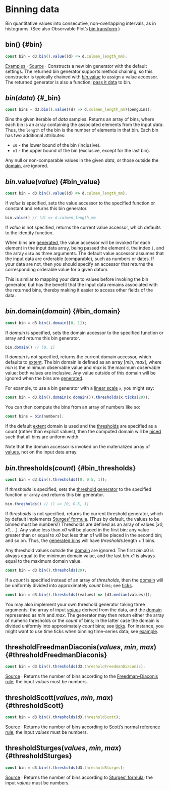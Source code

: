 # Binning data

Bin quantitative values into consecutive, non-overlapping intervals, as in histograms. (See also Observable Plot’s [bin transform](https://observablehq.com/plot/transforms/bin).)

## bin() {#bin}

```js
const bin = d3.bin().value((d) => d.culmen_length_mm);
```

[Examples](https://observablehq.com/@d3/d3-bin) · [Source](https://github.com/d3/d3-array/blob/main/src/bin.js) · Constructs a new bin generator with the default settings. The returned bin generator supports method chaining, so this constructor is typically chained with [*bin*.value](#bin_value) to assign a value accessor. The returned generator is also a function; [pass it data](#_bin) to bin.

## *bin*(*data*) {#_bin}

```js
const bins = d3.bin().value((d) => d.culmen_length_mm)(penguins);
```

Bins the given iterable of *data* samples. Returns an array of bins, where each bin is an array containing the associated elements from the input *data*. Thus, the `length` of the bin is the number of elements in that bin. Each bin has two additional attributes:

* `x0` - the lower bound of the bin (inclusive).
* `x1` - the upper bound of the bin (exclusive, except for the last bin).

Any null or non-comparable values in the given *data*, or those outside the [domain](#bin_domain), are ignored.

## *bin*.value(*value*) {#bin_value}

```js
const bin = d3.bin().value((d) => d.culmen_length_mm);
```

If *value* is specified, sets the value accessor to the specified function or constant and returns this bin generator.

```js
bin.value() // (d) => d.culmen_length_mm
```

If *value* is not specified, returns the current value accessor, which defaults to the identity function.

When bins are [generated](#_bin), the value accessor will be invoked for each element in the input data array, being passed the element `d`, the index `i`, and the array `data` as three arguments. The default value accessor assumes that the input data are orderable (comparable), such as numbers or dates. If your data are not, then you should specify an accessor that returns the corresponding orderable value for a given datum.

This is similar to mapping your data to values before invoking the bin generator, but has the benefit that the input data remains associated with the returned bins, thereby making it easier to access other fields of the data.

## *bin*.domain(*domain*) {#bin_domain}

```js
const bin = d3.bin().domain([0, 1]);
```

If *domain* is specified, sets the domain accessor to the specified function or array and returns this bin generator.

```js
bin.domain() // [0, 1]
```

If *domain* is not specified, returns the current domain accessor, which defaults to [extent](./summarize.md#extent). The bin domain is defined as an array [*min*, *max*], where *min* is the minimum observable value and *max* is the maximum observable value; both values are inclusive. Any value outside of this domain will be ignored when the bins are [generated](#_bin).

For example, to use a bin generator with a [linear scale](../d3-scale/linear.md) `x`, you might say:

```js
const bin = d3.bin().domain(x.domain()).thresholds(x.ticks(20));
```

You can then compute the bins from an array of numbers like so:

```js
const bins = bin(numbers);
```

If the default [extent](./summarize.md#extent) domain is used and the [thresholds](#bin_thresholds) are specified as a count (rather than explicit values), then the computed domain will be [niced](./ticks.md#nice) such that all bins are uniform width.

Note that the domain accessor is invoked on the materialized array of [values](#bin_value), not on the input data array.

## *bin*.thresholds(*count*) {#bin_thresholds}

```js
const bin = d3.bin().thresholds([0, 0.5, 1]);
```

If *thresholds* is specified, sets the [threshold generator](#bin_thresholds) to the specified function or array and returns this bin generator.

```js
bin.thresholds() // () => [0, 0.5, 1]
```

If *thresholds* is not specified, returns the current threshold generator, which by default implements [Sturges’ formula](#thresholdSturges). (Thus by default, the values to be binned must be numbers!) Thresholds are defined as an array of values [*x0*, *x1*, …]. Any value less than *x0* will be placed in the first bin; any value greater than or equal to *x0* but less than *x1* will be placed in the second bin; and so on. Thus, the [generated bins](#_bin) will have *thresholds*.length + 1 bins.

Any threshold values outside the [domain](#bin_domain) are ignored. The first *bin*.x0 is always equal to the minimum domain value, and the last *bin*.x1 is always equal to the maximum domain value.

```js
const bin = d3.bin().thresholds(20);
```

If a *count* is specified instead of an array of *thresholds*, then the [domain](#bin_domain) will be uniformly divided into approximately *count* bins; see [ticks](./ticks.md).

```js
const bin = d3.bin().thresholds((values) => [d3.median(values)]);
```

You may also implement your own threshold generator taking three arguments: the array of input [*values*](#bin_value) derived from the data, and the [domain](#bin_domain) represented as *min* and *max*. The generator may then return either the array of numeric thresholds or the *count* of bins; in the latter case the domain is divided uniformly into approximately *count* bins; see [ticks](./ticks.md#ticks). For instance, you might want to use time ticks when binning time-series data; see [example](https://observablehq.com/@d3/d3-bin-time-thresholds).

## thresholdFreedmanDiaconis(*values*, *min*, *max*) {#thresholdFreedmanDiaconis}

```js
const bin = d3.bin().thresholds(d3.thresholdFreedmanDiaconis);
```

[Source](https://github.com/d3/d3-array/blob/main/src/threshold/freedmanDiaconis.js) · Returns the number of bins according to the [Freedman–Diaconis rule](https://en.wikipedia.org/wiki/Histogram#Mathematical_definition); the input *values* must be numbers.

## thresholdScott(*values*, *min*, *max*) {#thresholdScott}

```js
const bin = d3.bin().thresholds(d3.thresholdScott);
```

[Source](https://github.com/d3/d3-array/blob/main/src/threshold/scott.js) · Returns the number of bins according to [Scott’s normal reference rule](https://en.wikipedia.org/wiki/Histogram#Mathematical_definition); the input *values* must be numbers.

## thresholdSturges(*values*, *min*, *max*) {#thresholdSturges}

```js
const bin = d3.bin().thresholds(d3.thresholdSturges);
```

[Source](https://github.com/d3/d3-array/blob/main/src/threshold/sturges.js) · Returns the number of bins according to [Sturges’ formula](https://en.wikipedia.org/wiki/Histogram#Mathematical_definition); the input *values* must be numbers.
